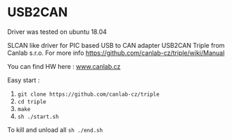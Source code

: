 # USB2CAN

Driver was tested on ubuntu 18.04

SLCAN like driver for PIC based USB to CAN adapter USB2CAN Triple from Canlab s.r.o.
For more info https://github.com/canlab-cz/triple/wiki/Manual

You can find HW here : www.canlab.cz

Easy start :
1. `git clone https://github.com/canlab-cz/triple`
2. `cd triple`
3. `make`
4. `sh ./start.sh`

To kill and unload all `sh ./end.sh`
